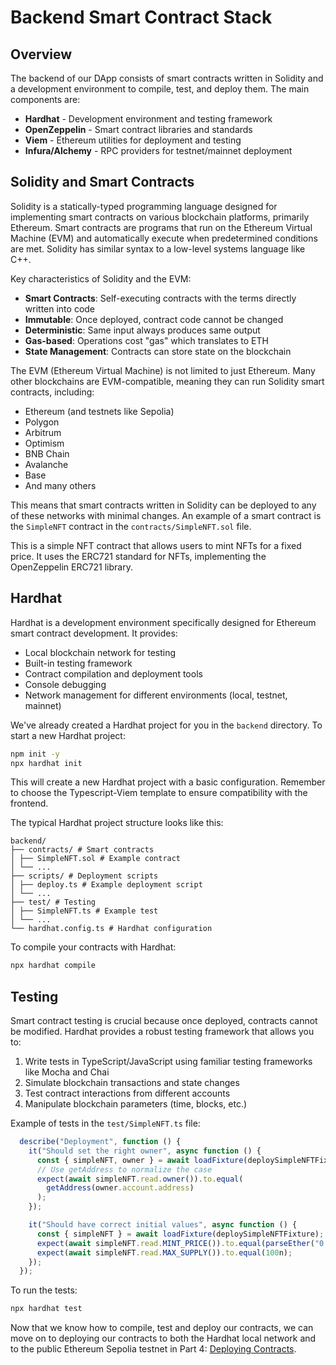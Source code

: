 # Backend Smart Contract Stack

## Overview

The backend of our DApp consists of smart contracts written in Solidity and a development environment to compile, test, and deploy them. The main components are:

- **Hardhat** - Development environment and testing framework
- **OpenZeppelin** - Smart contract libraries and standards
- **Viem** - Ethereum utilities for deployment and testing
- **Infura/Alchemy** - RPC providers for testnet/mainnet deployment


## Solidity and Smart Contracts

Solidity is a statically-typed programming language designed for implementing smart contracts on various blockchain platforms, primarily Ethereum. Smart contracts are programs that run on the Ethereum Virtual Machine (EVM) and automatically execute when predetermined conditions are met. Solidity has similar syntax to a low-level systems language like C++.

Key characteristics of Solidity and the EVM:

- **Smart Contracts**: Self-executing contracts with the terms directly written into code
- **Immutable**: Once deployed, contract code cannot be changed
- **Deterministic**: Same input always produces same output
- **Gas-based**: Operations cost "gas" which translates to ETH
- **State Management**: Contracts can store state on the blockchain

The EVM (Ethereum Virtual Machine) is not limited to just Ethereum. Many other blockchains are EVM-compatible, meaning they can run Solidity smart contracts, including:

- Ethereum (and testnets like Sepolia)
- Polygon
- Arbitrum
- Optimism
- BNB Chain
- Avalanche
- Base
- And many others

This means that smart contracts written in Solidity can be deployed to any of these networks with minimal changes. An example of a smart contract is the `SimpleNFT` contract in the `contracts/SimpleNFT.sol` file.

This is a simple NFT contract that allows users to mint NFTs for a fixed price. It uses the ERC721 standard for NFTs, implementing the OpenZeppelin ERC721 library.

## Hardhat

Hardhat is a development environment specifically designed for Ethereum smart contract development. It provides:

- Local blockchain network for testing
- Built-in testing framework
- Contract compilation and deployment tools
- Console debugging
- Network management for different environments (local, testnet, mainnet)

We've already created a Hardhat project for you in the `backend` directory. To start a new Hardhat project:
```bash
npm init -y
npx hardhat init
```

This will create a new Hardhat project with a basic configuration. Remember to choose the Typescript-Viem template to ensure compatibility with the frontend.


The typical Hardhat project structure looks like this:
```
backend/
├── contracts/ # Smart contracts
│ ├── SimpleNFT.sol # Example contract
│ └── ...
├── scripts/ # Deployment scripts
│ ├── deploy.ts # Example deployment script
│ └── ...
├── test/ # Testing
│ ├── SimpleNFT.ts # Example test
│ └── ...
└── hardhat.config.ts # Hardhat configuration
```

To compile your contracts with Hardhat:
```bash
npx hardhat compile
```


## Testing

Smart contract testing is crucial because once deployed, contracts cannot be modified. Hardhat provides a robust testing framework that allows you to:

1. Write tests in TypeScript/JavaScript using familiar testing frameworks like Mocha and Chai
2. Simulate blockchain transactions and state changes
3. Test contract interactions from different accounts
4. Manipulate blockchain parameters (time, blocks, etc.)

Example of tests in the `test/SimpleNFT.ts` file:

```ts
  describe("Deployment", function () {
    it("Should set the right owner", async function () {
      const { simpleNFT, owner } = await loadFixture(deploySimpleNFTFixture);
      // Use getAddress to normalize the case
      expect(await simpleNFT.read.owner()).to.equal(
        getAddress(owner.account.address)
      );
    });

    it("Should have correct initial values", async function () {
      const { simpleNFT } = await loadFixture(deploySimpleNFTFixture);
      expect(await simpleNFT.read.MINT_PRICE()).to.equal(parseEther("0.01"));
      expect(await simpleNFT.read.MAX_SUPPLY()).to.equal(100n);
    });
  });
```

To run the tests:
```bash
npx hardhat test
```

Now that we know how to compile, test and deploy our contracts, we can move on to deploying our contracts to both the Hardhat local network and to the public Ethereum Sepolia testnet in Part 4: [Deploying Contracts](4-deploy.md).